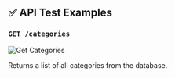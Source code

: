## ✅ API Test Examples

### `GET /categories`

![Get Categories](postman-tests/get-categories.png)

Returns a list of all categories from the database.
